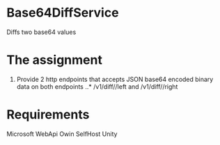 # Base64DiffService
Diffs two base64 values

# The assignment
1. Provide 2 http endpoints that accepts JSON base64 encoded binary data on both endpoints
..* <host>/v1/diff/<ID>/left and <host>/v1/diff/<ID>/right

# Requirements
Microsoft WebApi
Owin SelfHost
Unity
